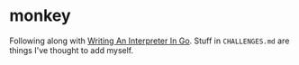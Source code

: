 # monkey

Following along with [Writing An Interpreter In Go](https://interpreterbook.com/). Stuff in `CHALLENGES.md` are things I've thought to add myself.